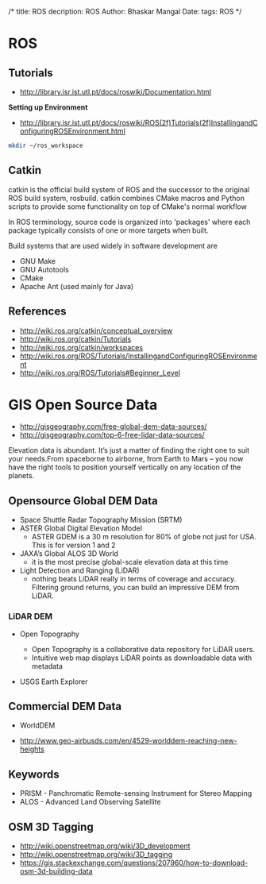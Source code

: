 /*
title: ROS
decription: ROS
Author: Bhaskar Mangal
Date: 
tags: ROS
*/

# ROS

## Tutorials
* http://library.isr.ist.utl.pt/docs/roswiki/Documentation.html

**Setting up Environment**
* http://library.isr.ist.utl.pt/docs/roswiki/ROS(2f)Tutorials(2f)InstallingandConfiguringROSEnvironment.html

```bash
mkdir ~/ros_workspace
```


## Catkin
catkin is the official build system of ROS and the successor to the original ROS build system, rosbuild. catkin combines CMake macros and Python scripts to provide some functionality on top of CMake's normal workflow

In ROS terminology, source code is organized into 'packages' where each package typically consists of one or more targets when built.

Build systems that are used widely in software development are
- GNU Make
- GNU Autotools
- CMake
- Apache Ant (used mainly for Java)

## References
* http://wiki.ros.org/catkin/conceptual_overview
* http://wiki.ros.org/catkin/Tutorials
* http://wiki.ros.org/catkin/workspaces
* http://wiki.ros.org/ROS/Tutorials/InstallingandConfiguringROSEnvironment
* http://wiki.ros.org/ROS/Tutorials#Beginner_Level

# GIS Open Source Data
* http://gisgeography.com/free-global-dem-data-sources/
* http://gisgeography.com/top-6-free-lidar-data-sources/

Elevation data is abundant. It’s just a matter of finding the right one to suit your needs.From spaceborne to airborne, from Earth to Mars – you now have the right tools to position yourself vertically on any location of the planets.

## Opensource Global DEM Data
* Space Shuttle Radar Topography Mission (SRTM)
* ASTER Global Digital Elevation Model
  - ASTER GDEM is a 30 m resolution for 80% of globe not just for USA. This is for version 1 and 2
* JAXA’s Global ALOS 3D World
  -  it is the most precise global-scale elevation data at this time
* Light Detection and Ranging (LiDAR) 
  -  nothing beats LiDAR really in terms of coverage and accuracy. Filtering ground returns, you can build an impressive DEM from LiDAR.


### LiDAR DEM
* Open Topography
  - Open Topography is a collaborative data repository for LiDAR users.
  - Intuitive web map displays LiDAR points as downloadable data with metadata

* USGS Earth Explorer


## Commercial DEM Data
* WorldDEM
- http://www.geo-airbusds.com/en/4529-worlddem-reaching-new-heights

## Keywords
* PRISM - Panchromatic Remote-sensing Instrument for Stereo Mapping
* ALOS - Advanced Land Observing Satellite

## OSM 3D Tagging
* http://wiki.openstreetmap.org/wiki/3D_development
* http://wiki.openstreetmap.org/wiki/3D_tagging
* https://gis.stackexchange.com/questions/207960/how-to-download-osm-3d-building-data
